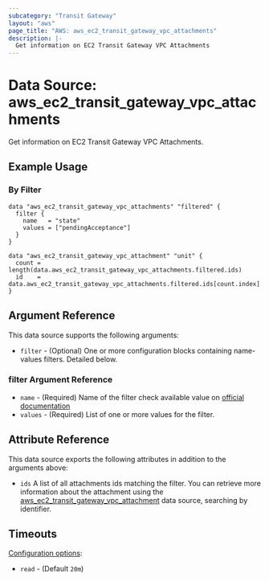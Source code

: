 ```yaml
---
subcategory: "Transit Gateway"
layout: "aws"
page_title: "AWS: aws_ec2_transit_gateway_vpc_attachments"
description: |-
  Get information on EC2 Transit Gateway VPC Attachments
---
```


# Data Source: aws_ec2_transit_gateway_vpc_attachments

Get information on EC2 Transit Gateway VPC Attachments.

## Example Usage

### By Filter

```hcl
data "aws_ec2_transit_gateway_vpc_attachments" "filtered" {
  filter {
    name   = "state"
    values = ["pendingAcceptance"]
  }
}

data "aws_ec2_transit_gateway_vpc_attachment" "unit" {
  count = length(data.aws_ec2_transit_gateway_vpc_attachments.filtered.ids)
  id    = data.aws_ec2_transit_gateway_vpc_attachments.filtered.ids[count.index]
}
```

## Argument Reference

This data source supports the following arguments:

* `filter` - (Optional) One or more configuration blocks containing name-values filters. Detailed below.

### filter Argument Reference

* `name` - (Required) Name of the filter check available value on [official documentation][1]
* `values` - (Required) List of one or more values for the filter.

## Attribute Reference

This data source exports the following attributes in addition to the arguments above:

* `ids` A list of all attachments ids matching the filter. You can retrieve more information about the attachment using the [aws_ec2_transit_gateway_vpc_attachment][2] data source, searching by identifier.

[1]: https://docs.aws.amazon.com/AWSEC2/latest/APIReference/API_DescribeTransitGatewayVpcAttachments.html
[2]: https://registry.terraform.io/providers/hashicorp/aws/latest/docs/data-sources/ec2_transit_gateway_vpc_attachment

## Timeouts

[Configuration options](https://developer.hashicorp.com/terraform/language/resources/syntax#operation-timeouts):

- `read` - (Default `20m`)
